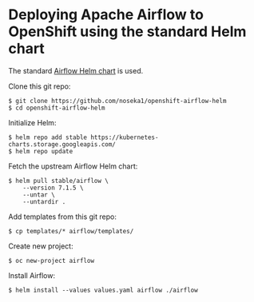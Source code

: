 # Deploying Apache Airflow to OpenShift using the standard Helm chart

The standard [Airflow Helm chart](https://github.com/helm/charts/tree/master/stable/airflow) is used.

Clone this git repo:

```
$ git clone https://github.com/noseka1/openshift-airflow-helm
$ cd openshift-airflow-helm
```

Initialize Helm:

```
$ helm repo add stable https://kubernetes-charts.storage.googleapis.com/
$ helm repo update
```

Fetch the upstream Airflow Helm chart:

```
$ helm pull stable/airflow \
    --version 7.1.5 \
    --untar \
    --untardir .
```

Add templates from this git repo:

```
$ cp templates/* airflow/templates/
```

Create new project:

```
$ oc new-project airflow
```

Install Airflow:

```
$ helm install --values values.yaml airflow ./airflow
```
